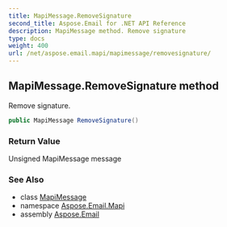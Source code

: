 ```yaml
---
title: MapiMessage.RemoveSignature
second_title: Aspose.Email for .NET API Reference
description: MapiMessage method. Remove signature
type: docs
weight: 400
url: /net/aspose.email.mapi/mapimessage/removesignature/
---
```

## MapiMessage.RemoveSignature method

Remove signature.

```csharp
public MapiMessage RemoveSignature()
```

### Return Value

Unsigned MapiMessage message

### See Also

* class [MapiMessage](../)
* namespace [Aspose.Email.Mapi](../../mapimessage/)
* assembly [Aspose.Email](../../../)


